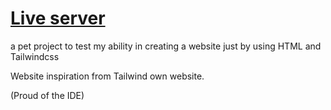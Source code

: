 <h1><a href='https://henrikesa.github.io/Pure-TailwindCSS/'>Live server</a></h1>

a pet project to test my ability in creating a website just by using HTML and Tailwindcss

Website inspiration from Tailwind own website.

(Proud of the IDE)

